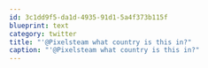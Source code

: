 ```yaml
---
id: 3c1dd9f5-da1d-4935-91d1-5a4f373b115f
blueprint: text
category: twitter
title: "'@Pixelsteam what country is this in?"
caption: "'@Pixelsteam what country is this in?"
---
```

